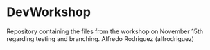 # DevWorkshop
Repository containing the files from the workshop on November 15th regarding testing and branching.
Alfredo Rodriguez (alfrodriguez)
